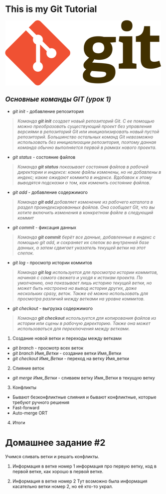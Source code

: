 # This is my Git Tutorial

![Screenshot](gitlogo.png)
## *Основные команды **GIT** (урок 1)*

* *git init* - добавление репозитория
>*Команда **git init** создает новый репозиторий Git. С ее помощью можно преобразовать существующий проект без управления версиями в репозиторий Git или инициализировать новый пустой репозиторий. Большинство остальных команд Git невозможно использовать без инициализации репозитория, поэтому данная команда обычно выполняется первой в рамках нового проекта.*
* *git status* - cостояние файлов
>*Команда **git status** показывает состояния файлов в рабочей директории и индексе: какие файлы изменены, но не добавлены в индекс; какие ожидают коммита в индексе. Вдобавок к этому выводятся подсказки о том, как изменить состояние файлов.*

* *git add* - добавление содержимого 
>*Команда **git add** добавляет изменение из рабочего каталога в раздел проиндексированных файлов. Она сообщает Git, что вы хотите включить изменения в конкретном файле в следующий коммит*


* *git commit* - фиксация данных
>*Команда **git commit** берёт все данные, добавленные в индекс с помощью git add, и сохраняет их слепок во внутренней базе данных, а затем сдвигает указатель текущей ветки на этот слепок.*

* *git log* - просмотр истории коммитов
>*Команда **git log** используется для просмотра истории коммитов, начиная с самого свежего и уходя к истокам проекта. По умолчанию, она показывает лишь историю текущей ветки, но может быть настроена на вывод истории других, даже нескольких сразу, веток. Также её можно использовать для просмотра различий между ветками на уровне коммитов.*

* *git checkout* - выгрузка содержимого
>*Команда **git checkout** используется для копирования файлов из истории или сцены в рабочую директорию. Также она может использоваться для переключения между ветками.*

1. Создание новой ветки и переходы между ветками
* *git branch* - просмотр всех веток
* *git branch Имя_Ветки* - создание ветки Имя_Ветки
* *git checkout Имя_Ветки* - переход на ветку Имя_ветки


2. Слияние веток 
* *git merge Имя_Ветки* - сливаем ветку Имя_Ветки в текущую ветку

3. Конфликты
* Бывают безконфликтные слияния и бывают конфликтные, которые требуют ручного решения
* Fast-forward
* Auto-merge ORT

4. Итоги


# Домашнее задание #2
Учимся сливать ветки и решать конфликты.

1. Информация в ветке номер 1
информация про первую ветку, код в первой ветке, как хорошо в первой ветке.

2. Информация в ветке номер 2
Тут возможно была информация касательно ветки номер 2, но её кто-то украл.
